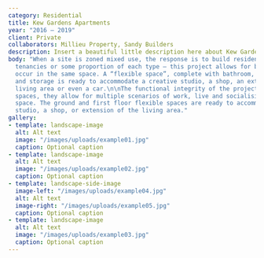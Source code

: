 ```yaml
---
category: Residential
title: Kew Gardens Apartments
year: "2016 — 2019"
client: Private
collaborators: Millieu Property, Sandy Builders
description: Insert a beautiful little description here about Kew Gardens Apartments.
body: "When a site is zoned mixed use, the response is to build residences  \nor commercial
  tenancies or some proportion of each type – this project allows for both uses to
  occur in the same space. A “flexible space”, complete with bathroom, kitchenette
  and storage is ready to accommodate a creative studio, a shop, an extension of the
  living area or even a car.\n\nThe functional integrity of the project is its flexible
  spaces, they allow for multiple scenarios of work, live and socialising in the same
  space. The ground and first floor flexible spaces are ready to accommodate a creative
  studio, a shop, or extension of the living area."
gallery:
- template: landscape-image
  alt: Alt text
  image: "/images/uploads/example01.jpg"
  caption: Optional caption
- template: landscape-image
  alt: Alt text
  image: "/images/uploads/example02.jpg"
  caption: Optional caption
- template: landscape-side-image
  image-left: "/images/uploads/example04.jpg"
  alt: Alt text
  image-right: "/images/uploads/example05.jpg"
  caption: Optional caption
- template: landscape-image
  alt: Alt text
  image: "/images/uploads/example03.jpg"
  caption: Optional caption
---
```

